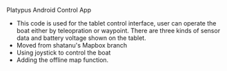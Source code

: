 Platypus Android Control App

* This code is used for the tablet control interface, user can operate the boat either by teleopration or waypoint. There are three kinds of sensor data and battery voltage shown on the tablet. 
* Moved from shatanu's Mapbox branch
* Using joystick to control the boat
* Adding the offline map function. 



